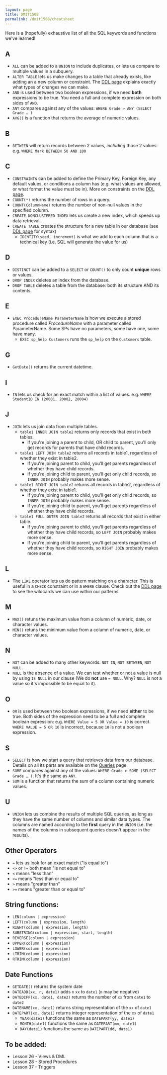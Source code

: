```yaml
---
layout: page
title: DMIT1508
permalink: /dmit1508/cheatsheet
---
```


Here is a (hopefully) exhaustive list of all the SQL keywords and functions we've learned!

## A
- `ALL` can be added to a `UNION` to include duplicates, or lets us compare to multiple values in a subquery.
- `ALTER TABLE` lets us make changes to a table that already exists, like adding an a new column or constraint. The [DDL page](./DDL) explains exactly what types of changes we can make.
- `AND` is used between two boolean expressions, if we need **both** expressions to be true. You need a full and complete expression on both sides of `AND`.
- `ANY` compares against any of the values:
`WHERE Grade > ANY (SELECT Grade … )`
- `AVG()` is a function that returns the average of numeric values.

## B
- `BETWEEN` will return records between 2 values, *including* those 2 values: e.g. `WHERE Mark BETWEEN 50 AND 100`

## C
- `CONSTRAINT`s can be added to define the Primary Key, Foreign Key, any default values, or conditions a column has (e.g. what values are allowed, or what format the value must be in). More on constraints on the [DDL page](./DDL).
- `COUNT(*)` returns the number of rows in a query.
- `COUNT(ColumnName)` returns the number of non-null values in the specified column.
- `CREATE NONCLUSTERED INDEX` lets us create a new index, which speeds up data retrieval.
- `CREATE TABLE` creates the structure for a new table in our database (see [DDL page](./DDL) for syntax)
    - `IDENTITY(seed, increment)` is what we add to each column that is a technical key (i.e. SQL will generate the value for us)

## D
- `DISTINCT` can be added to a `SELECT` or `COUNT()` to only count **unique** rows or values.
- `DROP INDEX` deletes an index from the database.
- `DROP TABLE` deletes a table from the database: both its structure AND its contents.

## E
- `EXEC ProcedureName ParameterName` is how we execute a stored procedure called *ProcedureName* with a parameter called ParameterName. Some SPs have no parameters, some have one, some have many.
    - `EXEC sp_help Customers` runs the `sp_help` on the `Customers` table.

## G
- `GetDate()` returns the current datetime.

## I
- `IN` lets us check for an exact match within a list of values. e.g. `WHERE StudentID IN (20001, 20002, 20004)`

## J
- `JOIN` lets us join data from multiple tables.
    - `table1 INNER JOIN table2` returns only records that exist in both tables. 
        + If you're joining a parent to child, OR child to parent, you'll only get records for parents that have child records.
    - `table1 LEFT JOIN table2` returns all records in table1, regardless of whether they exist in table2.
        + If you're joining parent to child, you'll get parents regardless of whether they have child records.
        + If you're joining child to parent, you'll get only child records, so `INNER JOIN` probably makes more sense.
    - `table1 RIGHT JOIN table2` returns all records in table2, regardless of whether they exist in table1.
        + If you're joining parent to child, you'll get only child records, so `INNER JOIN` probably makes more sense.
        + If you're joining child to parent, you'll get parents regardless of whether they have child records.
    - `table1 FULL OUTER JOIN table2` returns all records that exist in either table.
        + If you're joining parent to child, you'll get parents regardless of whether they have child records, so `LEFT JOIN` probably makes more sense.
        + If you're joining child to parent, you'll get parents regardless of whether they have child records, so `RIGHT JOIN` probably makes more sense.

## L
- The `LIKE` operator lets us do pattern matching on a character. This is useful in a `CHECK` constraint or in a `WHERE` clause. Check out the [DDL page](./DDL) to see the wildcards we can use within our patterns.

## M
- `MAX()` retuns the maximum value from a column of numeric, date, or character values.
- `MIN()` retuns the minimum value from a column of numeric, date, or character values.

## N
- `NOT` can be added to many other keywords: `NOT IN`, `NOT BETWEEN`, `NOT NULL`.
- `NULL` is the absence of a value. We can test whether or not a value is null by using `IS NULL` in our clause (We do **not** use `= NULL`. Why? `NULL` is not a value so it's impossible to be equal to it).


## O
- `OR` is used between two boolean expressions, if we need **either** to be true. Both sides of the expression need to be a full and complete boolean expression:
    e.g. `WHERE Value = 5 OR Value = 10` is correct. `WHERE VALUE = 5 OR 10` is incorrect, because `10` is not a boolean expression.


## S
- `SELECT` is how we start a query that retrieves data from our database. Details on all its parts are available on the [Queries](./queries) page.
- `SOME` compares against any of the values:
`WHERE Grade > SOME (SELECT Grade … )`. It's the same as `ANY`.
- `SUM` is a function that returns the sum of a column containing numeric values.

## U
- `UNION` lets us combine the results of multiple SQL queries, as long as they have the same number of columns and similar data types. The columns are named according to the **first** query in the `UNION` (i.e. the names of the columns in subsequent queries doesn't appear in the results).

## Other Operators
- `=` lets us look for an exact match ("is equal to")
- `<>` or `!=` both mean "is not equal to"
- `<` means "less than"
- `<=` means "less than or equal to"
- `>` means "greater than"
- `>=` means "greater than or equal to"

## String functions:
+ `LEN(column | expression) `
+ `LEFT(column | expression, length) `
+ `RIGHT(column | expression, length) `
+ `SUBSTRING(column | expression, start, length) `
+ `REVERSE(column | expression) `
+ `UPPER(column | expression) `
+ `LOWER(column | expression) `
+ `LTRIM(column | expression) `
+ `RTRIM(column | expression)` 

## Date Functions
+ `GETDATE()` returns the system date
+ `DATEADD(xx, n, date1)` adds `n` `xx` to `date1` (`n` may be negative)
+ `DATEDIFF(xx, date1, date2)` returns the number of `xx` from `date1` to `date2`
+ `DATENAME(xx, date1)` returns string representation of the `xx` of `date1`
+ `DATEPART(xx, date1)` returns integer representation of the `xx` of `date1`
    + `YEAR(date1)` functions the same as `DATEPART(yy, date1)`
    + `MONTH(date1)` functions the same as `DATEPART(mm, date1)`
    + `DAY(date1)` functions the same as `DATEPART(dd, date1)`

## To be added:
+ Lesson 26 - Views & DML
+ Lesson 28 - Stored Procedures
+ Lesson 37 - Triggers
